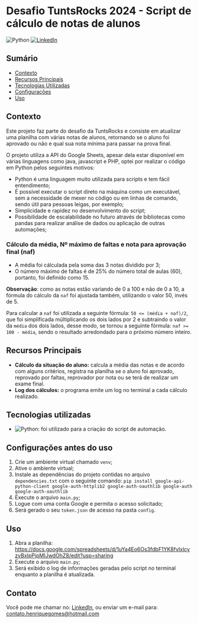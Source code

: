 # Desafio TuntsRocks 2024 - Script de cálculo de notas de alunos

![Python](https://img.shields.io/badge/Python-yellow)
[![LinkedIn](https://img.shields.io/badge/Connect%20on-LinkedIn-blue)](https://www.linkedin.com/in/oihenriquegomes/)

## Sumário

- [Contexto](#Contexto)
- [Recursos Principais](#Recursos-Principais)
- [Tecnologias Utilizadas](#Tecnologias-Utilizadas)
- [Configurações](#Configurações-antes-do-uso)
- [Uso](#Uso)

## Contexto

Este projeto faz parte do desafio da TuntsRocks e consiste em atualizar uma planilha com várias notas de alunos,
retornando se o aluno foi aprovado ou não e qual sua nota mínima para passar na prova final.

O projeto utiliza a API do Google Sheets, apesar dela estar disponível em várias linguagens como java, javascript e PHP,
optei por realizar o código em Python pelos seguintes motivos:

- Python é uma linguagem muito utilizada para scripts e tem fácil entendimento;
- É possível executar o script direto na máquina como um executável, sem a necessidade de mexer no código ou
  em linhas de comando, sendo útil para pessoas leigas, por exemplo;
- Simplicidade e rapidez no desenvolvimento do script;
- Possibilidade de escalabilidade no futuro através de bibliotecas como pandas para realizar análise de dados ou
  aplicação de outras automações;

### Cálculo da média, Nº máximo de faltas e nota para aprovação final (naf)

- A média foi cálculada pela soma das 3 notas dividido por 3;
- O número máximo de faltas é de 25% do número total de aulas (60), portanto, foi definido como 15.

**Observação**: como as notas estão variando de 0 a 100 e não de 0 a 10, a fórmula do cálculo da `naf` foi ajustada
também, utilizando o valor 50, invés de 5.

Para calcular a `naf` foi utilizada a seguinte fórmula: `50 <= (média + naf)/2`, que foi simplificada múltiplicando os
dois lados por 2 e subtraindo o valor da `média` dos dois lados, desse modo, se tornou a seguinte
fórmula: `naf >= 100 - média`, sendo o resultado arredondado para o próximo número inteiro.

## Recursos Principais

- **Cálculo da situação do aluno:** calcula a média das notas e de acordo com alguns critérios, registra na planilha
  se o aluno foi aprovado, reprovado por faltas, reprovador por nota ou se terá de realizar um exame final.
- **Log dos cálculos:** o programa emite um log no terminal a cada cálculo realizado.

## Tecnologias utilizadas

- ![Python](https://img.shields.io/badge/Python-yellow): foi utilizado para a criação do script de automação.

## Configurações antes do uso

1. Crie um ambiente virtual chamado `venv`;
2. Ative o ambiente virtual;
3. Instale as dependências do projeto contidas no arquivo `dependencies.txt` com o seguinte comando:
   `pip install google-api-python-client google-auth-httplib2 google-auth-oauthlib google-auth google-auth-oauthlib`
4. Execute o arquivo `main.py`;
5. Logue com uma conta Google e permita o acesso solicitado;
6. Será gerado o seu `token.json` de acesso na pasta `config`.

## Uso

1. Abra a planilha: https://docs.google.com/spreadsheets/d/1uYa4Eo6Os3fdbF1YK8fvIxlcyzvBxIpPjpMIJwdOhZ8/edit?usp=sharing
2. Execute o arquivo `main.py`;
3. Será exibido o log de informações geradas pelo script no terminal enquanto a planilha é atualizada.

## Contato

Você pode me chamar no: [LinkedIn](https://www.linkedin.com/in/oihenriquegomes/), ou enviar um e-mail para:
contato.henriquegomes@hotmail.com